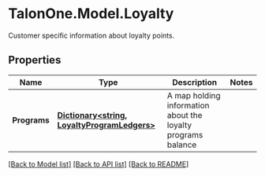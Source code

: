 # TalonOne.Model.Loyalty
Customer specific information about loyalty points.
## Properties

Name | Type | Description | Notes
------------ | ------------- | ------------- | -------------
**Programs** | [**Dictionary&lt;string, LoyaltyProgramLedgers&gt;**](LoyaltyProgramLedgers.md) | A map holding information about the loyalty programs balance | 

[[Back to Model list]](../README.md#documentation-for-models) [[Back to API list]](../README.md#documentation-for-api-endpoints) [[Back to README]](../README.md)


